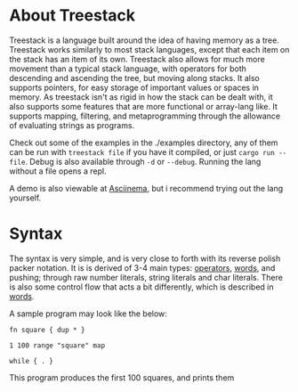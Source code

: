 # About Treestack
Treestack is a language built around the idea of having memory as a tree. Treestack works similarly to most stack languages, except that each item on the stack has an item of its own. Treestack also allows for much more movement than a typical stack language, with operators for both descending and ascending the tree, but moving along stacks. It also supports pointers, for easy storage of important values or spaces in memory. As treestack isn't as rigid in how the stack can be dealt with, it also supports some features that are more functional or array-lang like. It supports mapping, filtering, and metaprogramming through the allowance of evaluating strings as programs.

Check out some of the examples in the ./examples directory, any of them can be run with `treestack file` if you have it compiled, or just `cargo run -- file`.
Debug is also available through `-d` or `--debug`.
Running the lang without a file opens a repl.

A demo is also viewable at [Asciinema](https://asciinema.org/a/olzzI01svZEg1vmQHPjHm6uMu), but i recommend trying out the lang yourself.

# Syntax
The syntax is very simple, and is very close to forth with its reverse polish packer notation. It is is derived of 3-4 main types: [operators](operators.md), [words](words.md), and pushing; through raw number literals, string literals and char literals. There is also some control flow that acts a bit differently, which is described in [words](words.md).

A sample program may look like the below:
```
fn square { dup * }

1 100 range "square" map

while { . }
```
This program produces the first 100 squares, and prints them
